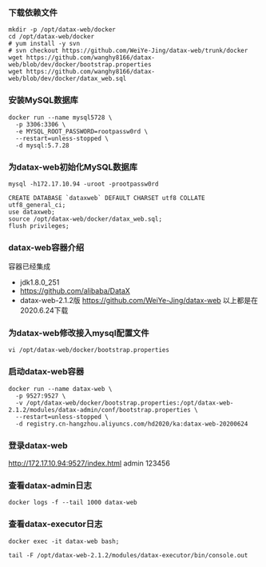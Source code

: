 ### 下载依赖文件
```
mkdir -p /opt/datax-web/docker
cd /opt/datax-web/docker
# yum install -y svn
# svn checkout https://github.com/WeiYe-Jing/datax-web/trunk/docker
wget https://github.com/wanghy8166/datax-web/blob/dev/docker/bootstrap.properties  
wget https://github.com/wanghy8166/datax-web/blob/dev/docker/datax_web.sql  
```
### 安装MySQL数据库
```
docker run --name mysql5728 \
  -p 3306:3306 \
  -e MYSQL_ROOT_PASSWORD=rootpassw0rd \
  --restart=unless-stopped \
  -d mysql:5.7.28
```
### 为datax-web初始化MySQL数据库
```
mysql -h172.17.10.94 -uroot -prootpassw0rd
```
```
CREATE DATABASE `dataxweb` DEFAULT CHARSET utf8 COLLATE utf8_general_ci;
use dataxweb;
source /opt/datax-web/docker/datax_web.sql;
flush privileges;
```
### datax-web容器介绍
容器已经集成
- jdk1.8.0_251
- https://github.com/alibaba/DataX
- datax-web-2.1.2版 https://github.com/WeiYe-Jing/datax-web
以上都是在2020.6.24下载

### 为datax-web修改接入mysql配置文件
```
vi /opt/datax-web/docker/bootstrap.properties
```
### 启动datax-web容器
```
docker run --name datax-web \
  -p 9527:9527 \
  -v /opt/datax-web/docker/bootstrap.properties:/opt/datax-web-2.1.2/modules/datax-admin/conf/bootstrap.properties \
  --restart=unless-stopped \
  -d registry.cn-hangzhou.aliyuncs.com/hd2020/ka:datax-web-20200624
```
### 登录datax-web
http://172.17.10.94:9527/index.html
admin
123456

### 查看datax-admin日志
```
docker logs -f --tail 1000 datax-web
```
### 查看datax-executor日志
```
docker exec -it datax-web bash;
```
```
tail -F /opt/datax-web-2.1.2/modules/datax-executor/bin/console.out
```
